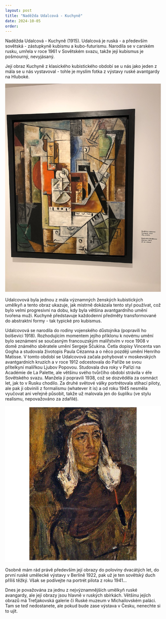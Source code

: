 ```yaml
---
layout: post
title: "Naděžda Udalcová - Kuchyně"
date: 2024-10-05
order: 
---
```


Naděžda Udalcová - Kuchyně (1915). Udalcová je ruská - a především sovětská - zástupkyně kubismu a kubo-futurismu. Narodila se v carském rusku, umřela v roce 1961 v Sovětském svazu, takže její kubismus je pošmourný, nevyjásaný. 

Její obraz Kuchyně z klasického kubistického období se u nás jako jeden z mála se u nás vystavoval - tohle je myslím fotka z výstavy ruské avantgardy na Hluboké. 

![Naděžda Udalcová - Kuchyně (1915)](/assets/obrazy/IMG_7722.jpeg)

Udalcovová byla jednou z mála významných ženských kubistických umělkyň a tento obraz ukazuje, jak mistrně dokázala tento styl používat, což bylo velmi progresivní na dobu, kdy byla většina avantgardního umění tvořena muži. Kuchyně představuje každodenní předměty transformované do abstraktní formy - tak typické pro kubismus. 

Udalcovová se narodila do rodiny vojenského důstojníka (popravili ho bolševici 1918). Rozhodujícím momentem jejího příklonu k novému umění bylo seznámení se současným francouzským malířstvím v roce 1908 v domě známého sběratele umění Sergeje Ščukina. Četla dopisy Vincenta van Gogha a studovala životopis Paula Cézanna a o něco později umění Henriho Matisse. V tomto období se Udalcovová začala pohybovat v moskevských avantgardních kruzích a v roce 1912 odcestovala do Paříže se svou přítelkyní malířkou Ljubov Popovou. Studovala dva roky v Pařízi na Académie de La Palette, ale většinu svého tvůrčího období strávila v éře Sovětského svazu. Manžela jí popravili 1938, což se dozvěděla za osmnáct let, jak to v Rusku chodilo. Za druhé světové války portrétovala stíhací piloty, ale pak ji obvinili z formalismu (whatever it is) a od roku 1945 nesměla vyučovat ani veřejně působit, takže už malovala jen do šuplíku (ve stylu realismu, nepovažováno za zdařilé). 

![Portrét vojenského pilota. 1942. Dřevínské muzeum)](/assets/obrazy/udalcova-pilot.jpg)

Osobně mám rád právě především její obrazy do poloviny dvacátých let, do první ruské umělecké výstavy v Berlíně 1922, pak už je ten sovětský duch příliš těžký. Však se podívejte na portrét pilota z roku 1941... 

Dnes je považována za jednu z nejvýznamnějších umělkyň ruské avangardy, ale její obrazy jsou hlavně v ruských sbírkách. Většinu jejích obrazů má Treťjakovská galerie či Ruské muzeum v Michailovském paláci. Tam se teď nedostanete, ale pokud bude zase výstava v Česku, nenechte si to ujít. 